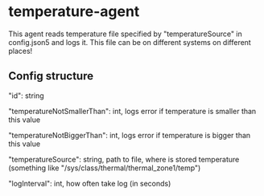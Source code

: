 # temperature-agent

This agent reads temperature file specified by "temperatureSource" in config.json5 and logs it.
This file can be on different systems on different places!

## Config structure

"id": string

"temperatureNotSmallerThan": int, logs error if temperature is smaller than this value

"temperatureNotBiggerThan": int, logs error if temperature is bigger than this value

"temperatureSource": string, path to file, where is stored temperature (something like "/sys/class/thermal/thermal_zone1/temp")

"logInterval": int, how often take log (in seconds)
